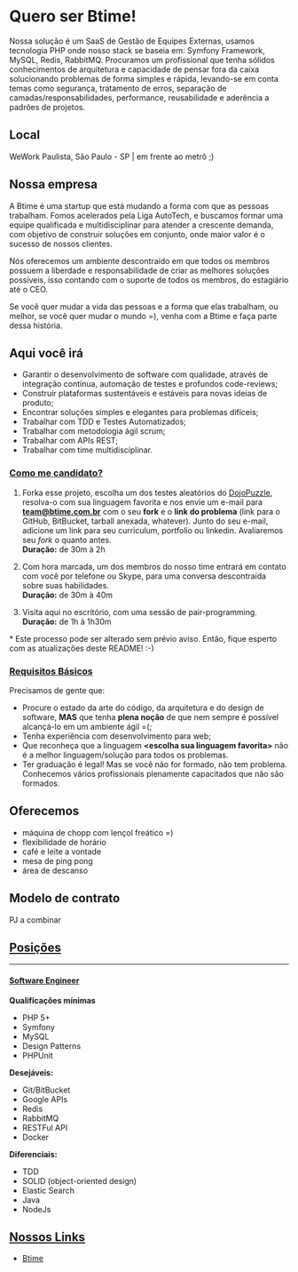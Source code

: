 # Quero ser Btime!

Nossa solução é um SaaS de Gestão de Equipes Externas, usamos tecnologia PHP onde nosso stack se baseia em: Symfony Framework, MySQL, Redis, RabbitMQ. Procuramos um profissional que tenha sólidos conhecimentos de arquitetura e capacidade de pensar fora da caixa solucionando problemas de forma simples e rápida, levando-se em conta temas como segurança, tratamento de erros, separação de camadas/responsabilidades, performance, reusabilidade e aderência a padrões de projetos.

## Local

WeWork Paulista, São Paulo - SP | em frente ao metrô ;)

## Nossa empresa

A Btime é uma startup que está mudando a forma com que as pessoas trabalham. Fomos acelerados pela Liga AutoTech, e buscamos formar uma equipe qualificada e multidisciplinar para atender a crescente demanda, com objetivo de construir soluções em conjunto, onde maior valor é o sucesso de nossos clientes.

Nós oferecemos um ambiente descontraído em que todos os membros possuem a liberdade e responsabilidade de criar as melhores soluções possíveis, isso contando com o suporte de todos os membros, do estagiário até o CEO.

Se você quer mudar a vida das pessoas e a forma que elas trabalham, ou melhor, se você quer mudar o mundo =), venha com a Btime e faça parte dessa história.

## Aqui você irá

- Garantir o desenvolvimento de software com qualidade, através de integração contínua, automação de testes e profundos code-reviews;
- Construir plataformas sustentáveis e estáveis para novas ideias de produto; 
- Encontrar soluções simples e elegantes para problemas difíceis; 
- Trabalhar com TDD e Testes Automatizados; 
- Trabalhar com metodologia ágil scrum;
- Trabalhar com APIs REST;
- Trabalhar com time multidisciplinar.


### [Como me candidato?](id:ComoMeCandidato)
1. Forka esse projeto, escolha um dos testes aleatórios do [DojoPuzzle](http://dojopuzzles.com/), resolva-o com sua linguagem favorita e nos envie um e-mail para **team@btime.com.br** com o seu **fork** e o **link do problema** (link para o GitHub, BitBucket, tarball anexada, whatever). Junto do seu e-mail, adicione um link para seu curriculum, portfolio ou linkedin. Avaliaremos seu *fork* o quanto antes.<br />
**Duração:** de 30m à 2h

2. Com hora marcada, um dos membros do nosso time entrará em contato com você por telefone ou Skype, para uma conversa descontraída sobre suas habilidades.<br />
**Duração:** de 30m à 40m

3. Visita aqui no escritório, com uma sessão de pair-programming.<br />
**Duração:** de 1h à 1h30m

\* Este processo pode ser alterado sem prévio aviso. Então, fique esperto com as atualizações deste README! :-)

### [Requisitos Básicos](id:RequisitosBasicos)
Precisamos de gente que:

* Procure o estado da arte do código, da arquitetura e do design de software, **MAS** que tenha **plena noção** de que nem sempre é possível alcançá-lo em um ambiente ágil =(;
* Tenha experiência com desenvolvimento para web;
* Que reconheça que a linguagem **&lt;escolha sua linguagem favorita&gt;** não é a melhor linguagem/solução para todos os problemas.
* Ter graduação é legal! Mas se você não for formado, não tem problema. Conhecemos vários profissionais plenamente capacitados que não são formados.

## Oferecemos

- máquina de chopp com lençol freático =)
- flexibilidade de horário
- café e leite a vontade
- mesa de ping pong
- área de descanso

## Modelo de contrato

PJ a combinar


## [Posições](id:posicoes)
----
#### [Software Engineer](id:Qualificacoes-SE)
**Qualificações mínimas**
- PHP 5+
- Symfony
- MySQL
- Design Patterns
- PHPUnit

**Desejáveis:**
- Git/BitBucket
- Google APIs
- Redis
- RabbitMQ
- RESTFul API
- Docker

**Diferenciais:**
- TDD
- SOLID (object-oriented design)
- Elastic Search
- Java
- NodeJs


## [Nossos Links](id:Extra-Links)
* [Btime](https://btime.com.br/)
